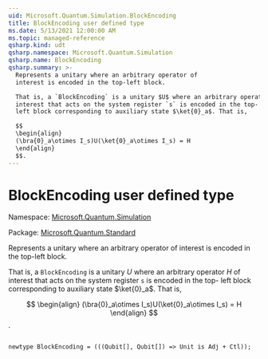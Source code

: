 ```yaml
---
uid: Microsoft.Quantum.Simulation.BlockEncoding
title: BlockEncoding user defined type
ms.date: 5/13/2021 12:00:00 AM
ms.topic: managed-reference
qsharp.kind: udt
qsharp.namespace: Microsoft.Quantum.Simulation
qsharp.name: BlockEncoding
qsharp.summary: >-
  Represents a unitary where an arbitrary operator of
  interest is encoded in the top-left block.

  That is, a `BlockEncoding` is a unitary $U$ where an arbitrary operator $H$ of
  interest that acts on the system register `s` is encoded in the top-
  left block corresponding to auxiliary state $\ket{0}_a$. That is,

  $$
  \begin{align}
  (\bra{0}_a\otimes I_s)U(\ket{0}_a\otimes I_s) = H
  \end{align}
  $$.
---
```


# BlockEncoding user defined type

Namespace: [Microsoft.Quantum.Simulation](xref:Microsoft.Quantum.Simulation)

Package: [Microsoft.Quantum.Standard](https://nuget.org/packages/Microsoft.Quantum.Standard)


Represents a unitary where an arbitrary operator ofinterest is encoded in the top-left block.That is, a `BlockEncoding` is a unitary $U$ where an arbitrary operator $H$ ofinterest that acts on the system register `s` is encoded in the top-left block corresponding to auxiliary state $\ket{0}_a$. That is,$$\begin{align}(\bra{0}_a\otimes I_s)U(\ket{0}_a\otimes I_s) = H\end{align}$$.

```qsharp

newtype BlockEncoding = (((Qubit[], Qubit[]) => Unit is Adj + Ctl));
```


